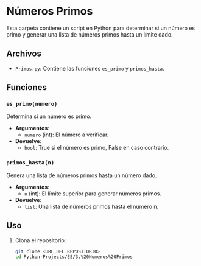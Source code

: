 # Números Primos

Esta carpeta contiene un script en Python para determinar si un número es primo y generar una lista de números primos hasta un límite dado.

## Archivos

- `Primos.py`: Contiene las funciones `es_primo` y `primos_hasta`.

## Funciones

### `es_primo(numero)`

Determina si un número es primo.

- **Argumentos**:
  - `numero` (int): El número a verificar.
- **Devuelve**:
  - `bool`: True si el número es primo, False en caso contrario.

### `primos_hasta(n)`

Genera una lista de números primos hasta un número dado.

- **Argumentos**:
  - `n` (int): El límite superior para generar números primos.
- **Devuelve**:
  - `list`: Una lista de números primos hasta el número n.

## Uso

1. Clona el repositorio:
   ```sh
   git clone <URL_DEL_REPOSITORIO>
   cd Python-Projects/ES/3.%20Numeros%20Primos